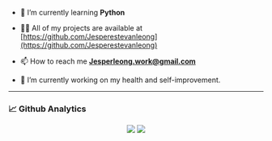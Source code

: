 

- 🌱 I’m currently learning **Python**

- 👨‍💻 All of my projects are available at [https://github.com/Jesperestevanleong](https://github.com/Jesperestevanleong)

- 📫 How to reach me **Jesperleong.work@gmail.com**

- 🔭 I’m currently working on my health and self-improvement.

---

### 📈 Github Analytics

<p align="center">
  <img src="https://github-readme-stats.vercel.app/api?username=jeremyl95&show_icons=true&theme=dracula&line_height=33" />
  <img src="https://github-readme-stats.vercel.app/api/top-langs/?username=jeremyl95&theme=dracula&line_height=10">
</p>

